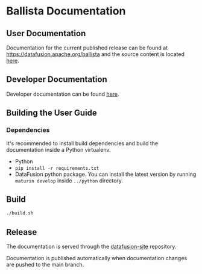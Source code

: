 <!---
  Licensed to the Apache Software Foundation (ASF) under one
  or more contributor license agreements.  See the NOTICE file
  distributed with this work for additional information
  regarding copyright ownership.  The ASF licenses this file
  to you under the Apache License, Version 2.0 (the
  "License"); you may not use this file except in compliance
  with the License.  You may obtain a copy of the License at

    http://www.apache.org/licenses/LICENSE-2.0

  Unless required by applicable law or agreed to in writing,
  software distributed under the License is distributed on an
  "AS IS" BASIS, WITHOUT WARRANTIES OR CONDITIONS OF ANY
  KIND, either express or implied.  See the License for the
  specific language governing permissions and limitations
  under the License.
-->

# Ballista Documentation

## User Documentation

Documentation for the current published release can be found at https://datafusion.apache.org/ballista and the source
content is located [here](source/user-guide/introduction.md).

## Developer Documentation

Developer documentation can be found [here](developer/README.md).

## Building the User Guide

### Dependencies

It's recommended to install build dependencies and build the documentation
inside a Python virtualenv.

- Python
- `pip install -r requirements.txt`
- DataFusion python package. You can install the latest version by running `maturin develop` inside `../python` directory.

## Build

```bash
./build.sh
```

## Release

The documentation is served through the [datafusion-site](https://github.com/apache/datafusion-site/) repository.

Documentation is published automatically when documentation changes are pushed to the main branch.